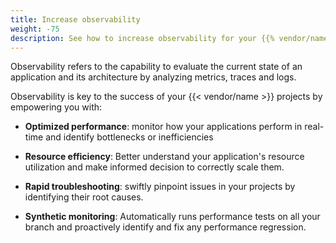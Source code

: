 ```yaml
---
title: Increase observability
weight: -75
description: See how to increase observability for your {{% vendor/name %}} projects.
---
```


Observability refers to the capability to evaluate the current state of an application and its architecture by analyzing metrics, traces and logs.

Observability is key to the success of your {{< vendor/name >}} projects by empowering you with:

- **Optimized performance**: monitor how your applications perform in real-time and identify bottlenecks or inefficiencies

- **Resource efficiency**: Better understand your application's resource utilization and make informed decision to correctly scale them.

- **Rapid troubleshooting**: swiftly pinpoint issues in your projects by identifying their root causes.

- **Synthetic monitoring**: Automatically runs performance tests on all your branch and proactively identify and fix any performance regression.
